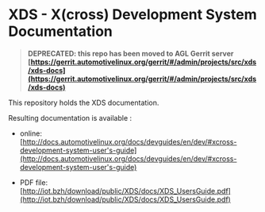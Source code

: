 # XDS - X(cross) Development System Documentation

>
> **DEPRECATED: this repo has been moved to AGL Gerrit server**
> **[https://gerrit.automotivelinux.org/gerrit/#/admin/projects/src/xds/xds-docs](https://gerrit.automotivelinux.org/gerrit/#/admin/projects/src/xds/xds-docs)**
>

This repository holds the XDS documentation.

Resulting documentation is available :

- online: [http://docs.automotivelinux.org/docs/devguides/en/dev/#xcross-development-system-user's-guide](http://docs.automotivelinux.org/docs/devguides/en/dev/#xcross-development-system-user's-guide)

- PDF file: [http://iot.bzh/download/public/XDS/docs/XDS_UsersGuide.pdf](http://iot.bzh/download/public/XDS/docs/XDS_UsersGuide.pdf)
